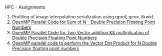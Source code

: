 HPC - Assignments
1. Profiling of image interpolation serialization using gprof, gcov, likwid.
2. [OpenMP Parallel Code for Sum of N - Double Precision Floating Point Numbers](https://github.com/sindhiya-r/parallelization_exercise/tree/main/t02)
3. [OpenMP Parallel Code for Two Vector addition && multiplication of  Double Precision Floating Point Numbers](https://github.com/sindhiya-r/parallelization_exercise/tree/main/t03)
4. [OpenMP parallel code to perform the Vector Dot Product for N Double Precision floating point numbers](https://github.com/sindhiya-r/parallelization_exercise/tree/main/t04)

